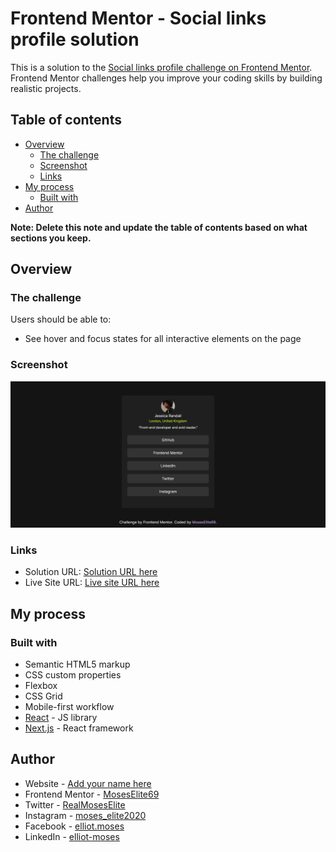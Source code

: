 # Frontend Mentor - Social links profile solution

This is a solution to the [Social links profile challenge on Frontend Mentor](https://www.frontendmentor.io/challenges/social-links-profile-UG32l9m6dQ). Frontend Mentor challenges help you improve your coding skills by building realistic projects. 

## Table of contents

- [Overview](#overview)
  - [The challenge](#the-challenge)
  - [Screenshot](#screenshot)
  - [Links](#links)
- [My process](#my-process)
  - [Built with](#built-with)
- [Author](#author)


**Note: Delete this note and update the table of contents based on what sections you keep.**

## Overview

### The challenge

Users should be able to:

- See hover and focus states for all interactive elements on the page

### Screenshot

![](./public/screenshot.png)

### Links

- Solution URL: [Solution URL here](https://github.com/MosesElite69/social-links-profile-next)
- Live Site URL: [Live site URL here](https://github.com/MosesElite69/social-links-profile-next)

## My process

### Built with

- Semantic HTML5 markup
- CSS custom properties
- Flexbox
- CSS Grid
- Mobile-first workflow
- [React](https://reactjs.org/) - JS library
- [Next.js](https://nextjs.org/) - React framework


## Author

- Website - [Add your name here](https://www.your-site.com)
- Frontend Mentor - [MosesElite69](https://www.frontendmentor.io/profile/MosesElite69)
- Twitter - [RealMosesElite](https://twitter.com/RealMosesElite)
- Instagram - [moses_elite2020](https://www.instagram.com/moses_elite2020)
- Facebook - [elliot.moses](https://www.facebook.com/elliot.moses.568)
- LinkedIn - [elliot-moses](https://www.linkedin.com/in/elliot-moses-17a444296/)
